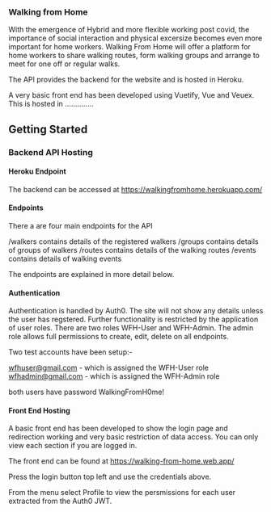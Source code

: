 ### Walking from Home

With the emergence of Hybrid and more flexible working post covid, the importance of social interaction and physical excersize becomes even more important for home workers. Walking From Home will offer a platform for home workers to share walking routes, form walking groups and arrange to meet for one off or regular walks.

The API provides the backend for the website and is hosted in Heroku.

A very basic front end has been developed using Vuetify, Vue and Veuex. This is hosted in ..............


## Getting Started

### Backend API Hosting

#### Heroku Endpoint

The backend can be accessed at https://walkingfromhome.herokuapp.com/

#### Endpoints

There a are four main endpoints for the API

/walkers    contains details of the registered walkers
/groups     contains details of groups of walkers
/routes     contains details of the walking routes
/events     contains details of walking events

The endpoints are explained in more detail below.

#### Authentication

Authentication is handled by Auth0. The site will not show any details unless the user has regstered. Further functionality is restricted by the application of user roles. There are two roles WFH-User and WFH-Admin. The admin role allows full permissions to create, edit, delete on all endpoints.

Two test accounts have been setup:-

wfhuser@gmail.com - which is assigned the WFH-User role
wfhadmin@gmail.com - which is assigned the WFH-Admin role

both users have password WalkingFromH0me!

#### Front End Hosting

A basic front end has been developed to show the login page and redirection working and very basic restriction of data access. You can only view each section if you are logged in.

The front end can be found at https://walking-from-home.web.app/

Press the login button top left and use the credentials above.

From the menu select Profile to view the persmissions for each user extracted from the Auth0 JWT.

